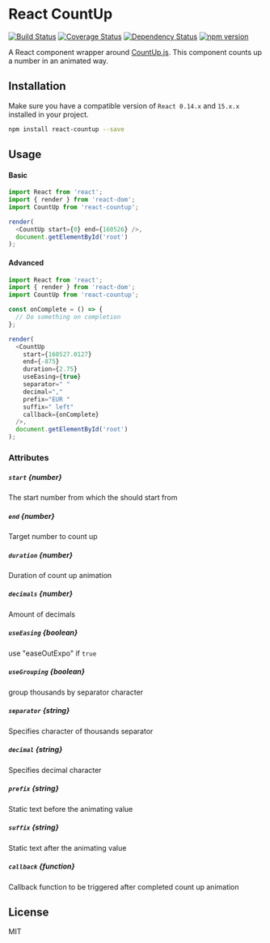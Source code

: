# React CountUp

[![Build Status](https://travis-ci.org/glennreyes/react-countup.svg?branch=master)](https://travis-ci.org/glennreyes/react-countup)
[![Coverage Status](https://coveralls.io/repos/github/glennreyes/react-countup/badge.svg?branch=master)](https://coveralls.io/github/glennreyes/react-countup?branch=master)
[![Dependency Status](https://david-dm.org/glennreyes/react-countup/dev-status.svg)](https://david-dm.org/glennreyes/name-this-color#info=devDependencies)
[![npm version](https://badge.fury.io/js/react-countup.svg)](https://badge.fury.io/js/react-countup)


A React component wrapper around [CountUp.js](https://inorganik.github.io/countUp.js/).
This component counts up a number in an animated way.


## Installation
Make sure you have a compatible version of `React 0.14.x` and `15.x.x` installed in your project.
```bash
npm install react-countup --save
```

## Usage
#### Basic
```js
import React from 'react';
import { render } from 'react-dom';
import CountUp from 'react-countup';

render(
  <CountUp start={0} end={160526} />,
  document.getElementById('root')
);
```
#### Advanced
```js
import React from 'react';
import { render } from 'react-dom';
import CountUp from 'react-countup';

const onComplete = () => {
  // Do something on completion
};

render(
  <CountUp
    start={160527.0127}
    end={-875}
    duration={2.75}
    useEasing={true}
    separator=" "
    decimal=","
    prefix="EUR "
    suffix=" left"
    callback={onComplete}
  />,
  document.getElementById('root')
);
```

### Attributes

##### `start` *{number}*
The start number from which the should start from

##### `end` *{number}*
Target number to count up

##### `duration` *{number}*
Duration of count up animation

##### `decimals` *{number}*
Amount of decimals

##### `useEasing` *{boolean}*
use "easeOutExpo" if `true`

##### `useGrouping` *{boolean}*
group thousands by separator character

##### `separator` *{string}*
Specifies character of thousands separator

##### `decimal` *{string}*
Specifies decimal character

##### `prefix` *{string}*
Static text before the animating value

##### `suffix` *{string}*
Static text after the animating value

##### `callback` *{function}*
Callback function to be triggered after completed count up
 animation

## License
MIT
